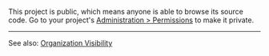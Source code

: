 This project is public, which means anyone is able to browse its source code. Go to your project's [Administration > Permissions](/#sonarcloud#/project_roles?id=#projectKey#) to make it private.

---

See also: [Organization Visibility](/organizations/organization-visibility)
